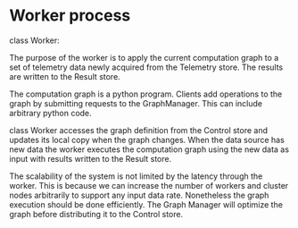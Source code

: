 # Worker process

class Worker:

The purpose of the worker is to apply the current computation graph to a set of telemetry data newly acquired from the Telemetry store.
The results are written to the Result store.

The computation graph is a python program.
Clients add operations to the graph by submitting requests to the GraphManager.
This can include arbitrary python code.

class Worker accesses the graph definition from the Control store and updates its local copy when the graph changes.
When the data source has new data the worker executes the computation graph using the new data as input with results written to the Result store.

The scalability of the system is not limited by the latency through the worker.
This is because we can increase the number of workers and cluster nodes arbitrarily to support any input data rate.
Nonetheless the graph execution should be done efficiently.
The Graph Manager will optimize the graph before distributing it to the Control store.


